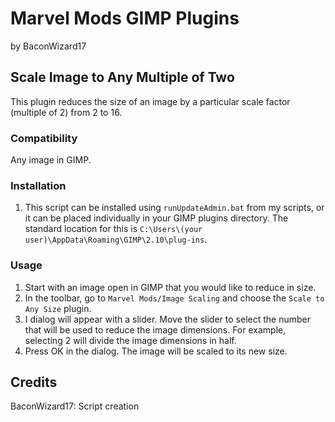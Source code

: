 # Marvel Mods GIMP Plugins
by BaconWizard17
## Scale Image to Any Multiple of Two
This plugin reduces the size of an image by a particular scale factor (multiple of 2) from 2 to 16. 

### Compatibility
Any image in GIMP.

### Installation
 1. This script can be installed using `runUpdateAdmin.bat` from my scripts, or it can be placed individually in your GIMP plugins directory. The standard location for this is `C:\Users\(your user)\AppData\Roaming\GIMP\2.10\plug-ins`.

### Usage
1. Start with an image open in GIMP that you would like to reduce in size.
2. In the toolbar, go to `Marvel Mods/Image Scaling` and choose the `Scale to Any Size` plugin.
3. I dialog will appear with a slider. Move the slider to select the number that will be used to reduce the image dimensions. For example, selecting 2 will divide the image dimensions in half.
4. Press OK in the dialog. The image will be scaled to its new size.

## Credits
BaconWizard17: Script creation